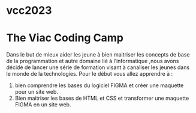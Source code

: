 # vcc2023
The Viac Coding Camp
===========================================================
Dans le but de mieux aider les jeune à bien maitriser les concepts de base de la programmation et autre domaine lié à l’informatique ,nous avons décidé de lancer une série de formation visant à canaliser les jeunes dans le monde de la technologies.
Pour le début vous allez apprendre à :
1) bien comprendre les bases du logiciel FIGMA et créer une maquette pour un site web.
2) Bien maitriser les bases de HTML et CSS et transformer une maquette FIGMA en un site web.
